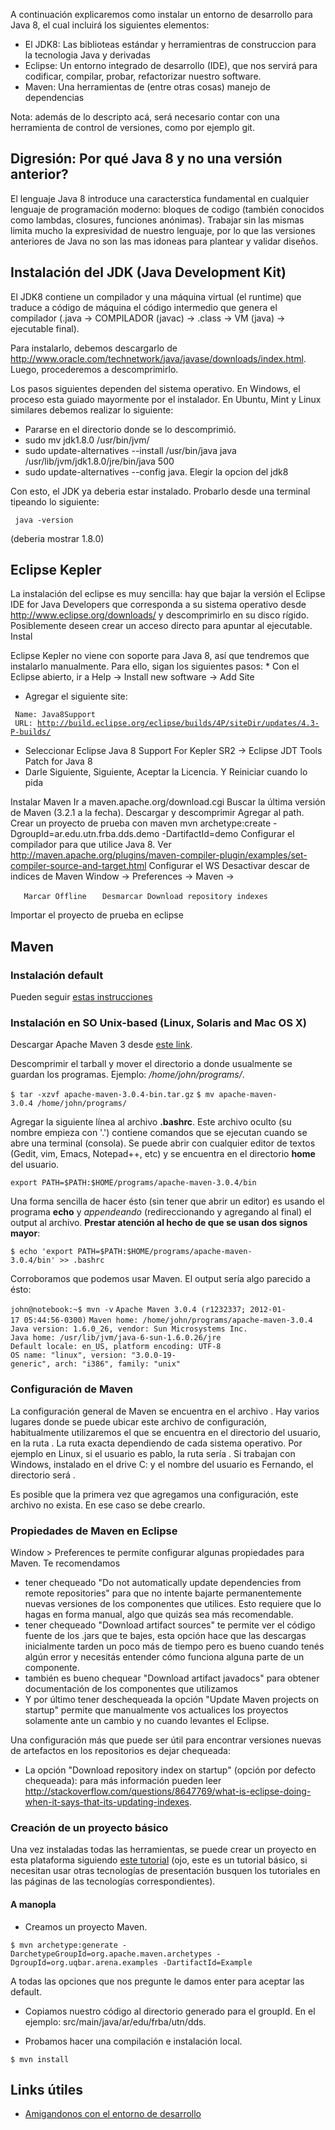 A continuación explicaremos como instalar un entorno de desarrollo para Java 8, el cual incluirá los siguientes elementos:

-   El JDK8: Las biblioteas estándar y herramientras de construccion para la tecnologia Java y derivadas
-   Eclipse: Un entorno integrado de desarrollo (IDE), que nos servirá para codificar, compilar, probar, refactorizar nuestro software.
-   Maven: Una herramientas de (entre otras cosas) manejo de dependencias

Nota: además de lo descripto acá, será necesario contar con una herramienta de control de versiones, como por ejemplo git.

Digresión: Por qué Java 8 y no una versión anterior?
----------------------------------------------------

El lenguaje Java 8 introduce una caracterstica fundamental en cualquier lenguaje de programación moderno: bloques de codigo (también conocidos como lambdas, closures, funciones anónimas). Trabajar sin las mismas limita mucho la expresividad de nuestro lenguaje, por lo que las versiones anteriores de Java no son las mas idoneas para plantear y validar diseños.

Instalación del JDK (Java Development Kit)
------------------------------------------

El JDK8 contiene un compilador y una máquina virtual (el runtime) que traduce a código de máquina el código intermedio que genera el compilador (.java → COMPILADOR (javac) → .class → VM (java) → ejecutable final).

Para instalarlo, debemos descargarlo de <http://www.oracle.com/technetwork/java/javase/downloads/index.html>. Luego, procederemos a descomprimirlo.

Los pasos siguientes dependen del sistema operativo. En Windows, el proceso esta guiado mayormente por el instalador. En Ubuntu, Mint y Linux similares debemos realizar lo siguiente:

-   Pararse en el directorio donde se lo descomprimió.
-   sudo mv jdk1.8.0 /usr/bin/jvm/
-   sudo update-alternatives --install /usr/bin/java java /usr/lib/jvm/jdk1.8.0/jre/bin/java 500
-   sudo update-alternatives --config java. Elegir la opcion del jdk8

Con esto, el JDK ya deberia estar instalado. Probarlo desde una terminal tipeando lo siguiente:

` java -version`

(deberia mostrar 1.8.0)

Eclipse Kepler
--------------

La instalación del eclipse es muy sencilla: hay que bajar la versión el Eclipse IDE for Java Developers que corresponda a su sistema operativo desde <http://www.eclipse.org/downloads/> y descomprimirlo en su disco rígido. Posiblemente deseen crear un acceso directo para apuntar al ejecutable. Instal

Eclipse Kepler no viene con soporte para Java 8, así que tendremos que instalarlo manualmente. Para ello, sigan los siguientes pasos: \* Con el Eclipse abierto, ir a Help -&gt; Install new software -&gt; Add Site

-   Agregar el siguiente site:

` Name: Java8Support`
` URL: `[`http://build.eclipse.org/eclipse/builds/4P/siteDir/updates/4.3-P-builds/`](http://build.eclipse.org/eclipse/builds/4P/siteDir/updates/4.3-P-builds/)

-   Seleccionar Eclipse Java 8 Support For Kepler SR2 -&gt; Eclipse JDT Tools Patch for Java 8
-   Darle Siguiente, Siguiente, Aceptar la Licencia. Y Reiniciar cuando lo pida

Instalar Maven Ir a maven.apache.org/download.cgi Buscar la última versión de Maven (3.2.1 a la fecha). Descargar y descomprimir Agregar al path. Crear un proyecto de prueba con maven mvn archetype:create -DgroupId=ar.edu.utn.frba.dds.demo -DartifactId=demo Configurar el compilador para que utilice Java 8. Ver <http://maven.apache.org/plugins/maven-compiler-plugin/examples/set-compiler-source-and-target.html> Configurar el WS Desactivar descar de indices de Maven Window -&gt; Preferences -&gt; Maven -&gt;

`   Marcar Offline`
`   Desmarcar Download repository indexes`

Importar el proyecto de prueba en eclipse

Maven
-----

### Instalación default

Pueden seguir [estas instrucciones](http://maven.apache.org/download.cgi#Installation)

### Instalación en SO Unix-based (Linux, Solaris and Mac OS X)

Descargar Apache Maven 3 desde [este link](http://apache.dattatec.com/maven/maven-3/3.0.4/binaries/apache-maven-3.0.4-bin.tar.gz).

Descomprimir el tarball y mover el directorio a donde usualmente se guardan los programas. Ejemplo: */home/john/programs/*.

`$ tar -xzvf apache-maven-3.0.4-bin.tar.gz`
`$ mv apache-maven-3.0.4 /home/john/programs/`

Agregar la siguiente línea al archivo **.bashrc**. Este archivo oculto (su nombre empieza con '.') contiene comandos que se ejecutan cuando se abre una terminal (consola). Se puede abrir con cualquier editor de textos (Gedit, vim, Emacs, Notepad++, etc) y se encuentra en el directorio **home** del usuario.

`export PATH=$PATH:$HOME/programs/apache-maven-3.0.4/bin`

Una forma sencilla de hacer ésto (sin tener que abrir un editor) es usando el programa **echo** y *appendeando* (redireccionando y agregando al final) el output al archivo. **Prestar atención al hecho de que se usan dos signos mayor**:

`$ echo 'export PATH=$PATH:$HOME/programs/apache-maven-3.0.4/bin' >> .bashrc`

Corroboramos que podemos usar Maven. El output sería algo parecido a ésto:

`john@notebook:~$ mvn -v`
`Apache Maven 3.0.4 (r1232337; 2012-01-17 05:44:56-0300)`
`Maven home: /home/john/programs/apache-maven-3.0.4`
`Java version: 1.6.0_26, vendor: Sun Microsystems Inc.`
`Java home: /usr/lib/jvm/java-6-sun-1.6.0.26/jre`
`Default locale: en_US, platform encoding: UTF-8`
`OS name: "linux", version: "3.0.0-19-generic", arch: "i386", family: "unix"`

### Configuración de Maven

La configuración general de Maven se encuentra en el archivo . Hay varios lugares donde se puede ubicar este archivo de configuración, habitualmente utilizaremos el que se encuentra en el directorio del usuario, en la ruta . La ruta exacta dependiendo de cada sistema operativo. Por ejemplo en Linux, si el usuario es pablo, la ruta sería . Si trabajan con Windows, instalado en el drive C: y el nombre del usuario es Fernando, el directorio será .

Es posible que la primera vez que agregamos una configuración, este archivo no exista. En ese caso se debe crearlo.

### Propiedades de Maven en Eclipse

Window &gt; Preferences te permite configurar algunas propiedades para Maven. Te recomendamos

-   tener chequeado "Do not automatically update dependencies from remote repositories" para que no intente bajarte permanentemente nuevas versiones de los componentes que utilices. Esto requiere que lo hagas en forma manual, algo que quizás sea más recomendable.
-   tener chequeado "Download artifact sources" te permite ver el código fuente de los .jars que te bajes, esta opción hace que las descargas inicialmente tarden un poco más de tiempo pero es bueno cuando tenés algún error y necesitás entender cómo funciona alguna parte de un componente.
-   también es bueno chequear "Download artifact javadocs" para obtener documentación de los componentes que utilizamos
-   Y por último tener deschequeada la opción "Update Maven projects on startup" permite que manualmente vos actualices los proyectos solamente ante un cambio y no cuando levantes el Eclipse.

Una configuración más que puede ser útil para encontrar versiones nuevas de artefactos en los repositorios es dejar chequeada:

-   La opción "Download repository index on startup" (opción por defecto chequeada): para más información pueden leer <http://stackoverflow.com/questions/8647769/what-is-eclipse-doing-when-it-says-that-its-updating-indexes>.

### Creación de un proyecto básico

Una vez instaladas todas las herramientas, se puede crear un proyecto en esta plataforma siguiendo [este tutorial](creacion-de-un-proyecto-maven-basico.html) (ojo, este es un tutorial básico, si necesitan usar otras tecnologías de presentación busquen los tutoriales en las páginas de las tecnologías correspondientes).

#### A manopla

-   Creamos un proyecto Maven.

`$ mvn archetype:generate -DarchetypeGroupId=org.apache.maven.archetypes -DgroupId=org.uqbar.arena.examples -DartifactId=Example`

A todas las opciones que nos pregunte le damos enter para aceptar las default.

-   Copiamos nuestro código al directorio generado para el groupId. En el ejemplo: src/main/java/ar/edu/frba/utn/dds.

<!-- -->

-   Probamos hacer una compilación e instalación local.

`$ mvn install`

Links útiles
------------

-   [Amigandonos con el entorno de desarrollo](amigandonos-con-el-entorno-de-desarrollo.html)

